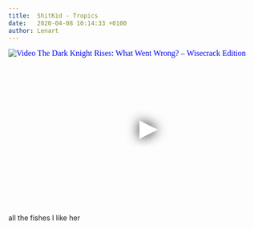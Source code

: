 ```yaml
---
title:  ShitKid - Tropics
date:   2020-04-08 10:14:33 +0100
author: Lenart
---
```

<div class="video-container ">
<iframe
  width="560"
  height="315"
  src="https://www.youtube.com/embed/7r9c26bifpQ"
  srcdoc="<style>*{padding:0;margin:0;overflow:hidden}html,body{height:100%}img,span{position:absolute;width:100%;top:0;bottom:0;margin:auto}span{height:1.5em;text-align:center;font:48px/1.5 sans-serif;color:white;text-shadow:0 0 0.5em black}</style><a href=https://www.youtube.com/embed/7r9c26bifpQ?autoplay=1><img src=https://img.youtube.com/vi/7r9c26bifpQ/hqdefault.jpg alt='Video The Dark Knight Rises: What Went Wrong? – Wisecrack Edition'><span>▶</span></a>"
  frameborder="0"
  allow="accelerometer; autoplay; encrypted-media; gyroscope; picture-in-picture"
  allowfullscreen
></iframe>
</div>

all the fishes
I like her
